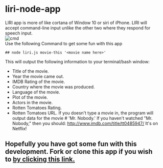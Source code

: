 # liri-node-app
LIRI app is more of like cortana of Window 10 or siri of iPhone. LIRI will accept command-line input unlike the other two where they respond for speech input.
<br>![cmd](https://cloud.githubusercontent.com/assets/23619819/25103255/cdcf9b54-2389-11e7-89bd-7dfbb03d69b3.jpg)</br>
Use the following Command to get some fun with this app
  
    ## node liri.js movie-this '<movie name here>'
This will output the following information to your terminal/bash window:
   * Title of the movie.
   * Year the movie came out.
   * IMDB Rating of the movie.
   * Country where the movie was produced.
   * Language of the movie.
   * Plot of the movie.
   * Actors in the movie.
   * Rotten Tomatoes Rating.
   * Rotten Tomatoes URL.
If you doesn't type a movie in, the program will output data for the movie # 'Mr. Nobody.'
If you haven't watched "Mr. Nobody," then you should: http://www.imdb.com/title/tt0485947/
It's on Netflix!
    
## Hopefully you have got some fun with this development. Fork or clone this app if you wish to <a href="https://github.com/mrkem598/liri-node-app">by clicking this link.</a>
